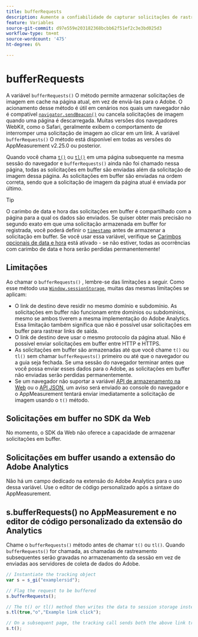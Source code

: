 ```yaml
---
title: bufferRequests
description: Aumente a confiabilidade de capturar solicitações de rastreamento de link para navegadores que descarregam imediatamente a página.
feature: Variables
source-git-commit: d97e559e203182368bcbb62f51ef2c3e3bd025d3
workflow-type: tm+mt
source-wordcount: '475'
ht-degree: 6%

---
```


# bufferRequests

A variável `bufferRequests()` O método permite armazenar solicitações de imagem em cache na página atual, em vez de enviá-las para o Adobe. O acionamento desse método é útil em cenários nos quais um navegador não é compatível [`navigator.sendBeacon()`](https://developer.mozilla.org/pt-BR/docs/Web/API/Navigator/sendBeacon) ou cancela solicitações de imagem quando uma página é descarregada. Muitas versões dos navegadores WebKit, como o Safari, geralmente exibem o comportamento de interromper uma solicitação de imagem ao clicar em um link. A variável `bufferRequests()` O método está disponível em todas as versões do AppMeasurement v2.25.0 ou posterior.

Quando você chama [`t()`](t-method.md) ou [`tl()`](tl-method.md) em uma página subsequente na mesma sessão do navegador e `bufferRequests()` ainda não foi chamado nessa página, todas as solicitações em buffer são enviadas além da solicitação de imagem dessa página. As solicitações em buffer são enviadas na ordem correta, sendo que a solicitação de imagem da página atual é enviada por último.

>[!TIP]
>
>O carimbo de data e hora das solicitações em buffer é compartilhado com a página para a qual os dados são enviados. Se quiser obter mais precisão no segundo exato em que uma solicitação armazenada em buffer for registrada, você poderá definir o [`timestamp`](../page-vars/timestamp.md) antes de armazenar a solicitação em buffer. Se você usar essa variável, verifique se [Carimbos opcionais de data e hora](/help/technotes/timestamps-optional.md) está ativado - se não estiver, todas as ocorrências com carimbo de data e hora serão perdidas permanentemente!

## Limitações

Ao chamar o `bufferRequests()` , lembre-se das limitações a seguir. Como esse método usa [`Window.sessionStorage`](https://developer.mozilla.org/en-US/docs/Web/API/Web_Storage_API), muitas das mesmas limitações se aplicam:

* O link de destino deve residir no mesmo domínio e subdomínio. As solicitações em buffer não funcionam entre domínios ou subdomínios, mesmo se ambos tiverem a mesma implementação do Adobe Analytics. Essa limitação também significa que não é possível usar solicitações em buffer para rastrear links de saída.
* O link de destino deve usar o mesmo protocolo da página atual. Não é possível enviar solicitações em buffer entre HTTP e HTTPS.
* As solicitações em buffer são armazenadas até que você chame `t()` ou `tl()` sem chamar `bufferRequests()` primeiro ou até que o navegador ou a guia seja fechada. Se uma sessão do navegador terminar antes que você possa enviar esses dados para o Adobe, as solicitações em buffer não enviadas serão perdidas permanentemente.
* Se um navegador não suportar a variável [API de armazenamento na Web](https://developer.mozilla.org/en-US/docs/Web/API/Web_Storage_API) ou o [API JSON](https://developer.mozilla.org/en-US/docs/Web/JavaScript/Reference/Global_Objects/JSON), um aviso será enviado ao console do navegador e o AppMeasurement tentará enviar imediatamente a solicitação de imagem usando o `t()` método.

## Solicitações em buffer no SDK da Web

No momento, o SDK da Web não oferece a capacidade de armazenar solicitações em buffer.

## Solicitações em buffer usando a extensão do Adobe Analytics

Não há um campo dedicado na extensão do Adobe Analytics para o uso dessa variável. Use o editor de código personalizado após a sintaxe do AppMeasurement.

## s.bufferRequests() no AppMeasurement e no editor de código personalizado da extensão do Analytics

Chame o `bufferRequests()` método antes de chamar `t()` ou `tl()`. Quando `bufferRequests()` for chamada, as chamadas de rastreamento subsequentes serão gravadas no armazenamento da sessão em vez de enviadas aos servidores de coleta de dados do Adobe.

```js
// Instantiate the tracking object
var s = s_gi("examplersid");

// Flag the request to be buffered
s.bufferRequests();

// The t() or tl() method then writes the data to session storage instead of sending it to Adobe
s.tl(true,"o","Example link click");

// On a subsequent page, the tracking call sends both the above link tracking call and the page view call
s.t();
```

<!-- TODO: insert a link to this page in AppMeasurement release notes, and also add content to Analytics release notes -->